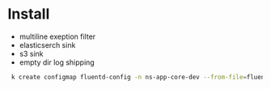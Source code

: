 # Install

- multiline exeption filter
- elasticserch sink
- s3 sink
- empty dir log shipping

```bash
 k create configmap fluentd-config -n ns-app-core-dev --from-file=fluent.conf=app-core-dev.conf 
```
